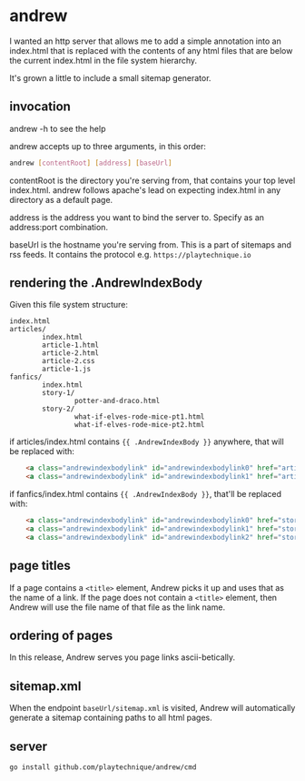 # andrew

I wanted an http server that allows me to add a simple annotation into an index.html that is replaced
with the contents of any html files that are below the current index.html in the file system hierarchy.

It's grown a little to include a small sitemap generator.  

## invocation
andrew -h to see the help

andrew accepts up to three arguments, in this order:
```bash
andrew [contentRoot] [address] [baseUrl]
```
contentRoot is the directory you're serving from, that contains your top level index.html. andrew follows
apache's lead on expecting index.html in any directory as a default page.

address is the address you want to bind the server to. Specify as an address:port combination.

baseUrl is the hostname you're serving from. This is a part of sitemaps and rss feeds. It contains the protocol
e.g. `https://playtechnique.io`


## rendering the .AndrewIndexBody
Given this file system structure:
```text
index.html
articles/
        index.html
        article-1.html
        article-2.html
        article-2.css
        article-1.js
fanfics/
        index.html
        story-1/
                potter-and-draco.html
        story-2/
                what-if-elves-rode-mice-pt1.html
                what-if-elves-rode-mice-pt2.html
```

if articles/index.html contains `{{ .AndrewIndexBody }}` anywhere, that will be replaced with:

```html
    <a class="andrewindexbodylink" id="andrewindexbodylink0" href="article-1.html">article 1</a>
    <a class="andrewindexbodylink" id="andrewindexbodylink1" href="article-2.html">article 2</a>
```

if fanfics/index.html contains `{{ .AndrewIndexBody }}`, that'll be replaced with:

```html
    <a class="andrewindexbodylink" id="andrewindexbodylink0" href="story-1/potter-and-draco.html">Potter and Draco</a>
    <a class="andrewindexbodylink" id="andrewindexbodylink1" href="story-2/what-if-elves-rode-mice-pt1.html">what-if-elves-rode-mice-pt1.html</a>
    <a class="andrewindexbodylink" id="andrewindexbodylink2" href="story-2/what-if-elves-rode-mice-pt1.html">what-if-elves-rode-mice-pt2.html</a>
```

## page titles
If a page contains a `<title>` element, Andrew picks it up and uses that as the name of a link.
If the page does not contain a `<title>` element, then Andrew will use the file name of that file as the link name.

## ordering of pages
In this release, Andrew serves you page links ascii-betically.

## sitemap.xml
When the endpoint `baseUrl/sitemap.xml` is visited, Andrew will automatically generate a sitemap containing paths to all html pages.

## server
`go install github.com/playtechnique/andrew/cmd`
